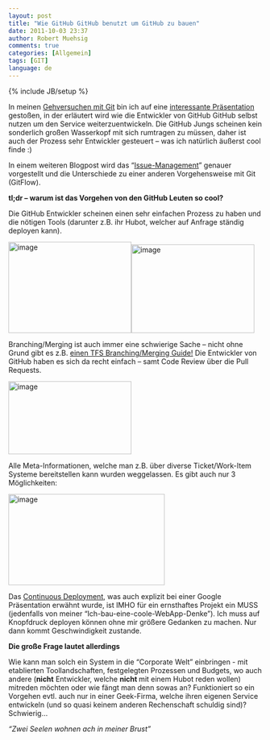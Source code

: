 ```yaml
---
layout: post
title: "Wie GitHub GitHub benutzt um GitHub zu bauen"
date: 2011-10-03 23:37
author: Robert Muehsig
comments: true
categories: [Allgemein]
tags: [GIT]
language: de
---
```

{% include JB/setup %}
<p>In meinen <a href="{{BASE_PATH}}/2011/08/05/einstieg-in-git-fr-net-entwickler/">Gehversuchen mit Git</a> bin ich auf eine <a href="http://zachholman.com/talk/how-github-uses-github-to-build-github">interessante Präsentation</a> gestoßen, in der erläutert wird wie die Entwickler von GitHub GitHub selbst nutzen um den Service weiterzuentwickeln. Die GitHub Jungs scheinen kein sonderlich großen Wasserkopf mit sich rumtragen zu müssen, daher ist auch der Prozess sehr Entwickler gesteuert – was ich natürlich äußerst cool finde :)</p><script src="http://speakerdeck.com/embed/4e79b461c9bdcb003f00331d.js?size=preview"></script> <p>In einem weiteren Blogpost wird das “<a href="http://scottchacon.com/2011/08/31/github-flow.html">Issue-Management</a>” genauer vorgestellt und die Unterschiede zu einer anderen Vorgehensweise mit Git (GitFlow).</p> <p><strong>tl;dr – warum ist das Vorgehen von den GitHub Leuten so cool?</strong></p> <p>Die GitHub Entwickler scheinen einen sehr einfachen Prozess zu haben und die nötigen Tools (darunter z.B. ihr Hubot, welcher auf Anfrage ständig deployen kann). </p> <p><a href="{{BASE_PATH}}/assets/wp-images-de/image1362.png"><img style="background-image: none; border-bottom: 0px; border-left: 0px; margin: 0px; padding-left: 0px; padding-right: 0px; display: inline; border-top: 0px; border-right: 0px; padding-top: 0px" title="image" border="0" alt="image" src="{{BASE_PATH}}/assets/wp-images-de/image_thumb544.png" width="244" height="181"></a><a href="{{BASE_PATH}}/assets/wp-images-de/image1363.png"><img style="background-image: none; border-bottom: 0px; border-left: 0px; padding-left: 0px; padding-right: 0px; display: inline; border-top: 0px; border-right: 0px; padding-top: 0px" title="image" border="0" alt="image" src="{{BASE_PATH}}/assets/wp-images-de/image_thumb545.png" width="244" height="176"></a></p> <p>Branching/Merging ist auch immer eine schwierige Sache – nicht ohne Grund gibt es z.B. <a href="http://tfsbranchingguideii.codeplex.com/">einen TFS Branching/Merging Guide!</a> Die Entwickler von GitHub haben es sich da recht einfach – samt Code Review über die Pull Requests.</p> <p><a href="{{BASE_PATH}}/assets/wp-images-de/image1364.png"><img style="background-image: none; border-bottom: 0px; border-left: 0px; margin: 0px; padding-left: 0px; padding-right: 0px; display: inline; border-top: 0px; border-right: 0px; padding-top: 0px" title="image" border="0" alt="image" src="{{BASE_PATH}}/assets/wp-images-de/image_thumb546.png" width="244" height="145"></a></p> <p>Alle Meta-Informationen, welche man z.B. über diverse Ticket/Work-Item Systeme bereitstellen kann wurden weggelassen. Es gibt auch nur 3 Möglichkeiten:</p> <p><a href="{{BASE_PATH}}/assets/wp-images-de/image1365.png"><img style="background-image: none; border-bottom: 0px; border-left: 0px; padding-left: 0px; padding-right: 0px; display: inline; border-top: 0px; border-right: 0px; padding-top: 0px" title="image" border="0" alt="image" src="{{BASE_PATH}}/assets/wp-images-de/image_thumb547.png" width="310" height="181"></a></p> <p>Das <a href="{{BASE_PATH}}/2010/12/15/howtocode-development-at-the-speed-and-scale-of-google-continuous-deliveryx/">Continuous Deployment</a>, was auch explizit bei einer Google Präsentation erwähnt wurde, ist IMHO für ein ernsthaftes Projekt ein MUSS (jedenfalls von meiner “Ich-bau-eine-coole-WebApp-Denke”). Ich muss auf Knopfdruck deployen können ohne mir größere Gedanken zu machen. Nur dann kommt Geschwindigkeit zustande.</p> <p><strong>Die große Frage lautet allerdings</strong></p> <p>Wie kann man solch ein System in die “Corporate Welt” einbringen - mit etablierten Toollandschaften, festgelegten Prozessen und Budgets, wo auch andere (<strong>nicht</strong> Entwickler, welche <strong>nicht </strong>mit einem Hubot reden wollen) mitreden möchten oder wie fängt man denn sowas an? Funktioniert so ein Vorgehen evtl. auch nur in einer Geek-Firma, welche ihren eigenen Service entwickeln (und so quasi keinem anderen Rechenschaft schuldig sind)? Schwierig… </p> <p><em>“Zwei Seelen wohnen ach in meiner Brust”</em></p>
